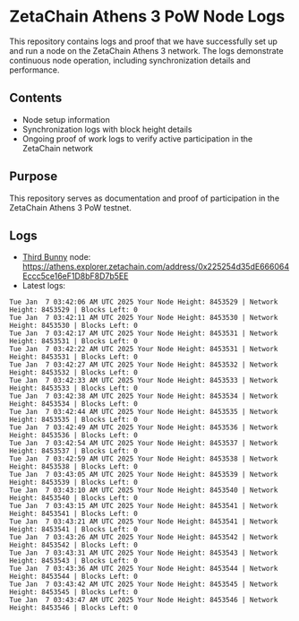 # ZetaChain Athens 3 PoW Node Logs
This repository contains logs and proof that we have successfully set up and run a node on the ZetaChain Athens 3 network. The logs demonstrate continuous node operation, including synchronization details and performance.

## Contents
- Node setup information
- Synchronization logs with block height details
- Ongoing proof of work logs to verify active participation in the ZetaChain network

## Purpose
This repository serves as documentation and proof of participation in the ZetaChain Athens 3 PoW testnet.

## Logs

- [Third Bunny](https://thirdbunny.xyz/) node: https://athens.explorer.zetachain.com/address/0x225254d35dE666064Eccc5ce16eF1D8bF8D7b5EE
- Latest logs:
```
Tue Jan  7 03:42:06 AM UTC 2025 Your Node Height: 8453529 | Network Height: 8453529 | Blocks Left: 0
Tue Jan  7 03:42:11 AM UTC 2025 Your Node Height: 8453530 | Network Height: 8453530 | Blocks Left: 0
Tue Jan  7 03:42:17 AM UTC 2025 Your Node Height: 8453531 | Network Height: 8453531 | Blocks Left: 0
Tue Jan  7 03:42:22 AM UTC 2025 Your Node Height: 8453531 | Network Height: 8453531 | Blocks Left: 0
Tue Jan  7 03:42:27 AM UTC 2025 Your Node Height: 8453532 | Network Height: 8453532 | Blocks Left: 0
Tue Jan  7 03:42:33 AM UTC 2025 Your Node Height: 8453533 | Network Height: 8453533 | Blocks Left: 0
Tue Jan  7 03:42:38 AM UTC 2025 Your Node Height: 8453534 | Network Height: 8453534 | Blocks Left: 0
Tue Jan  7 03:42:44 AM UTC 2025 Your Node Height: 8453535 | Network Height: 8453535 | Blocks Left: 0
Tue Jan  7 03:42:49 AM UTC 2025 Your Node Height: 8453536 | Network Height: 8453536 | Blocks Left: 0
Tue Jan  7 03:42:54 AM UTC 2025 Your Node Height: 8453537 | Network Height: 8453537 | Blocks Left: 0
Tue Jan  7 03:42:59 AM UTC 2025 Your Node Height: 8453538 | Network Height: 8453538 | Blocks Left: 0
Tue Jan  7 03:43:05 AM UTC 2025 Your Node Height: 8453539 | Network Height: 8453539 | Blocks Left: 0
Tue Jan  7 03:43:10 AM UTC 2025 Your Node Height: 8453540 | Network Height: 8453540 | Blocks Left: 0
Tue Jan  7 03:43:15 AM UTC 2025 Your Node Height: 8453541 | Network Height: 8453541 | Blocks Left: 0
Tue Jan  7 03:43:21 AM UTC 2025 Your Node Height: 8453541 | Network Height: 8453541 | Blocks Left: 0
Tue Jan  7 03:43:26 AM UTC 2025 Your Node Height: 8453542 | Network Height: 8453542 | Blocks Left: 0
Tue Jan  7 03:43:31 AM UTC 2025 Your Node Height: 8453543 | Network Height: 8453543 | Blocks Left: 0
Tue Jan  7 03:43:36 AM UTC 2025 Your Node Height: 8453544 | Network Height: 8453544 | Blocks Left: 0
Tue Jan  7 03:43:42 AM UTC 2025 Your Node Height: 8453545 | Network Height: 8453545 | Blocks Left: 0
Tue Jan  7 03:43:47 AM UTC 2025 Your Node Height: 8453546 | Network Height: 8453546 | Blocks Left: 0
```
